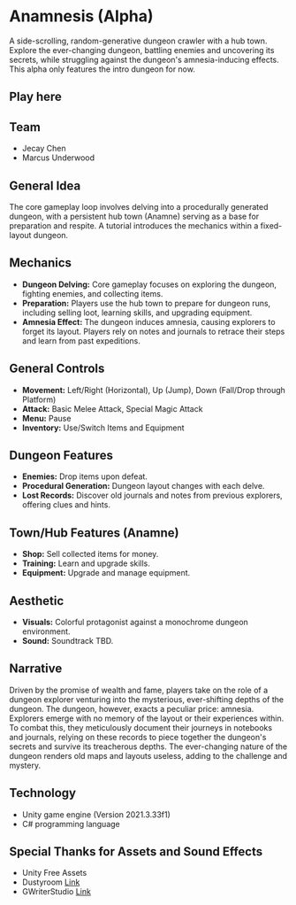 # Anamnesis (Alpha)

A side-scrolling, random-generative dungeon crawler with a hub town. Explore the ever-changing dungeon, battling enemies and uncovering its secrets, while struggling against the dungeon's amnesia-inducing effects. This alpha only features the intro dungeon for now.

## Play here


## Team

* Jecay Chen
* Marcus Underwood

## General Idea

The core gameplay loop involves delving into a procedurally generated dungeon, with a persistent hub town (Anamne) serving as a base for preparation and respite. A tutorial introduces the mechanics within a fixed-layout dungeon.

## Mechanics

* **Dungeon Delving:** Core gameplay focuses on exploring the dungeon, fighting enemies, and collecting items.
* **Preparation:** Players use the hub town to prepare for dungeon runs, including selling loot, learning skills, and upgrading equipment.
* **Amnesia Effect:** The dungeon induces amnesia, causing explorers to forget its layout. Players rely on notes and journals to retrace their steps and learn from past expeditions.

## General Controls

* **Movement:** Left/Right (Horizontal), Up (Jump), Down (Fall/Drop through Platform)
* **Attack:** Basic Melee Attack, Special Magic Attack
* **Menu:** Pause
* **Inventory:** Use/Switch Items and Equipment

## Dungeon Features

* **Enemies:** Drop items upon defeat.
* **Procedural Generation:** Dungeon layout changes with each delve.
* **Lost Records:** Discover old journals and notes from previous explorers, offering clues and hints.

## Town/Hub Features (Anamne)

* **Shop:** Sell collected items for money.
* **Training:** Learn and upgrade skills.
* **Equipment:** Upgrade and manage equipment.

## Aesthetic

* **Visuals:** Colorful protagonist against a monochrome dungeon environment.
* **Sound:** Soundtrack TBD.

## Narrative

Driven by the promise of wealth and fame, players take on the role of a dungeon explorer venturing into the mysterious, ever-shifting depths of the dungeon. The dungeon, however, exacts a peculiar price: amnesia. Explorers emerge with no memory of the layout or their experiences within. To combat this, they meticulously document their journeys in notebooks and journals, relying on these records to piece together the dungeon's secrets and survive its treacherous depths. The ever-changing nature of the dungeon renders old maps and layouts useless, adding to the challenge and mystery.

## Technology

* Unity game engine (Version 2021.3.33f1)
* C# programming language


## Special Thanks for Assets and Sound Effects

* Unity Free Assets
* Dustyroom [Link](https://assetstore.unity.com/packages/audio/sound-fx/free-casual-game-sfx-pack-54116)
* GWriterStudio [Link](https://assetstore.unity.com/packages/audio/music/8bit-music-062022-225623)